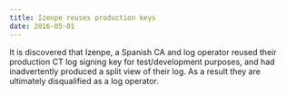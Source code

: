 ```yaml
---
title: Izenpe reuses production keys
date: 2016-05-01
---
```


It is discovered that Izenpe, a Spanish CA and log operator reused their production CT log signing key for test/development purposes, and had inadvertently produced a split view of their log. As a result they are ultimately disqualified as a log operator.
